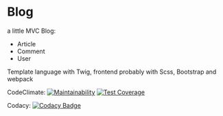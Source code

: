 # Blog 

a little MVC Blog:

- Article
- Comment
- User

Template language with Twig, frontend probably with Scss, Bootstrap and webpack

CodeClimate:
[![Maintainability](https://api.codeclimate.com/v1/badges/237966c2d47dd50e997b/maintainability)](https://codeclimate.com/github/ArtGM/php-blog/maintainability)
[![Test Coverage](https://api.codeclimate.com/v1/badges/237966c2d47dd50e997b/test_coverage)](https://codeclimate.com/github/ArtGM/php-blog/test_coverage)

Codacy:
[![Codacy Badge](https://api.codacy.com/project/badge/Grade/26056329855e47ba973318a0d1a4ffd7)](https://www.codacy.com/manual/ArtGM/php-blog?utm_source=github.com&amp;utm_medium=referral&amp;utm_content=ArtGM/php-blog&amp;utm_campaign=Badge_Grade)
